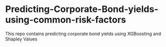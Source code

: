 # Predicting-Corporate-Bond-yields-using-common-risk-factors
This repo contains predicting corporate bond yields using XGBoosting and Shapley Values 
